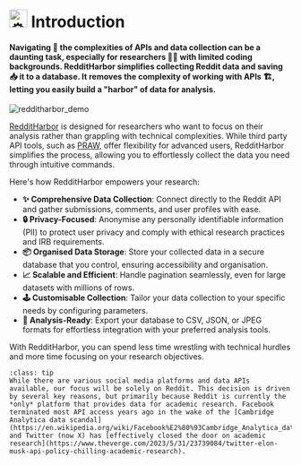 # <picture><source srcset="https://fonts.gstatic.com/s/e/notoemoji/latest/2699_fe0f/512.webp" type="image/webp"><img src="https://fonts.gstatic.com/s/e/notoemoji/latest/2699_fe0f/512.gif" alt="⚙" width="32" height="32"></picture> Introduction 

#### Navigating 🧭 the complexities of APIs and data collection can be a daunting task, especially for researchers 👨‍💻 with limited coding backgrounds. **RedditHarbor simplifies collecting Reddit data and saving 📥 it to a database**. It **removes the complexity** of working with APIs 🏗️, letting you easily build a "harbor" of data for analysis.

![redditharbor_demo](https://github.com/socius-org/RedditHarbor/assets/130935698/7bb4f570-90f7-4e6c-a469-7e8debf9a260)

[RedditHarbor](https://github.com/socius-org/RedditHarbor/) is designed for researchers who want to focus on their analysis rather than grappling with technical complexities. While third party API tools, such as [PRAW](https://praw.readthedocs.io/en/stable/), offer flexibility for advanced users, RedditHarbor simplifies the process, allowing you to effortlessly collect the data you need through intuitive commands.

Here's how RedditHarbor empowers your research:

* **✨ Comprehensive Data Collection**: Connect directly to the Reddit API and gather submissions, comments, and user profiles with ease.
* **🔒 Privacy-Focused**: Anonymise any personally identifiable information (PII) to protect user privacy and comply with ethical research practices and IRB requirements.
* **📦 Organised Data Storage**: Store your collected data in a secure database that you control, ensuring accessibility and organisation.
* **📈 Scalable and Efficient**: Handle pagination seamlessly, even for large datasets with millions of rows. 
* **🕹️ Customisable Collection**: Tailor your data collection to your specific needs by configuring parameters.
* **📂 Analysis-Ready**: Export your database to CSV, JSON, or JPEG formats for effortless integration with your preferred analysis tools.

With RedditHarbor, you can spend less time wrestling with technical hurdles and more time focusing on your research objectives. 

```{admonition} Why Reddit? 
:class: tip
While there are various social media platforms and data APIs available, our focus will be solely on Reddit. This decision is driven by several key reasons, but primarily because Reddit is currently the *only* platform that provides data for academic research. Facebook terminated most API access years ago in the wake of the [Cambridge Analytica data scandal](https://en.wikipedia.org/wiki/Facebook%E2%80%93Cambridge_Analytica_data_scandal), and Twitter (now X) has [effectively closed the door on academic research](https://www.theverge.com/2023/5/31/23739084/twitter-elon-musk-api-policy-chilling-academic-research).
``` 